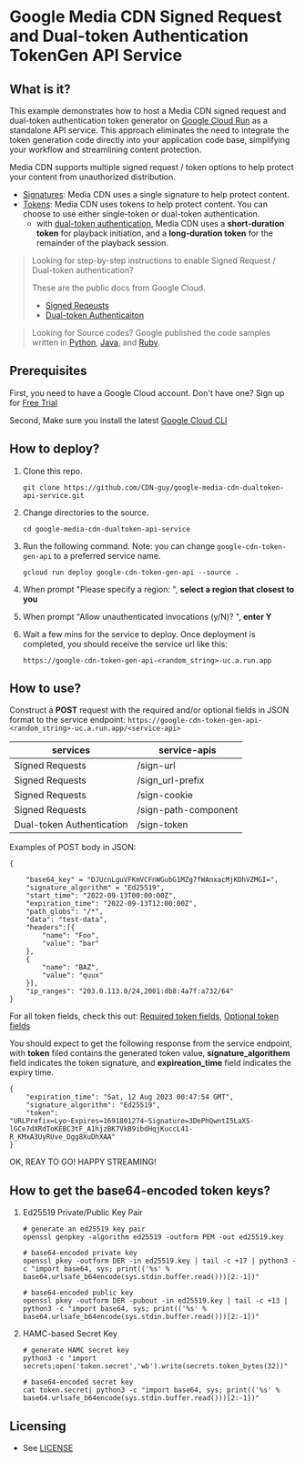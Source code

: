 # Google Media CDN Signed Request and Dual-token Authentication TokenGen API Service

## What is it?
This example demonstrates how to host a Media CDN signed request and dual-token authentication token generator on [Google Cloud Run](https://cloud.google.com/run) as a standalone API service. This approach eliminates the need to integrate the token generation code directly into your application code base, simplifying your workflow and streamlining content protection.

Media CDN supports multiple signed request / token options to help protect your content from unauthorized distribution.
* [Signatures](https://cloud.google.com/media-cdn/docs/signed-requests): Media CDN uses a single signature to help protect content.
* [Tokens](https://cloud.google.com/media-cdn/docs/use-dual-token-authentication): Media CDN uses tokens to help protect content. You can choose to use either single-token or dual-token authentication.
  * with [dual-token authentication](https://cloud.google.com/media-cdn/docs/use-dual-token-authentication), Media CDN uses a **short-duration token** for playback initiation, and a **long-duration token** for the remainder of the playback session. 

> Looking for step-by-step instructions to enable Signed Request / Dual-token authentication? 
>
> These are the public docs from Google Cloud.
> * [Signed Reqeusts](https://cloud.google.com/media-cdn/docs/signed-requests)
> * [Dual-token Authenticaiton](https://cloud.google.com/media-cdn/docs/use-dual-token-authentication)


> Looking for Source codes?
> Google published the code samples written in [Python](https://cloud.google.com/media-cdn/docs/generate-tokens#mediacdn_dualtoken_sign_token-python), [Java](https://cloud.google.com/media-cdn/docs/generate-tokens#mediacdn_dualtoken_sign_token-java), and [Ruby](https://github.com/GoogleCloudPlatform/ruby-docs-samples/tree/main/media_cdn).

## Prerequisites
First, you need to have a Google Cloud account. Don't have one? Sign up for [Free Trial](https://console.cloud.google.com/getting-started)  

Second, Make sure you install the latest [Google Cloud CLI](https://cloud.google.com/sdk/docs/install)

## How to deploy?

1. Clone this repo.
   ```
   git clone https://github.com/CDN-guy/google-media-cdn-dualtoken-api-service.git
   ```

1. Change directories to the source.
   ```
   cd google-media-cdn-dualtoken-api-service
   ```

2. Run the following command. Note: you can change `google-cdn-token-gen-api` to a preferred service name.
    ```
    gcloud run deploy google-cdn-token-gen-api --source .
    ```

3. When prompt "Please specify a region: ", **select a region that closest to you**

4. When prompt "Allow unauthenticated invocations (y/N)? ", **enter Y**

5. Wait a few mins for the service to deploy. Once deployment is completed, you should receive the service url like this:
    ```
    https://google-cdn-token-gen-api-<random_string>-uc.a.run.app
    ```


## How to use?
Construct a **POST** request with the required and/or optional fields in JSON format to the service endpoint: `https://google-cdn-token-gen-api-<random_string>-uc.a.run.app/<service-api>`

| services | service-apis |
|---|---|
| Signed Requests | /sign-url |
| Signed Requests | /sign_url-prefix |
| Signed Requests | /sign-cookie |
| Signed Requests | /sign-path-component |
| Dual-token Authentication | /sign-token |


Examples of POST body in JSON:
```
{
    
    "base64_key" = "DJUcnLguVFKmVCFnWGubG1MZg7fWAnxacMjKDhVZMGI=",
    "signature_algorithm" = "Ed25519",
    "start_time": "2022-09-13T00:00:00Z",
    "expiration_time": "2022-09-13T12:00:00Z",
    "path_globs": "/*",
    "data": "test-data",
    "headers":[{
        "name": "Foo",
        "value": "bar"
    },
    {
        "name": "BAZ",
        "value": "quux"
    }],
    "ip_ranges": "203.0.113.0/24,2001:db8:4a7f:a732/64"
}
```

For all token fields, check this out: 
[Required token fields](https://cloud.google.com/media-cdn/docs/generate-tokens#required-token-fields),
[Optional token fields](https://cloud.google.com/media-cdn/docs/generate-tokens#optional-token-fields)



You should expect to get the following response from the service endpoint, with **token** filed contains the generated token value,  **signature_algorithem** field indicates the token signature, and **expireation_time** field indicates the expiry time.  

```
{
    "expiration_time": "Sat, 12 Aug 2023 00:47:54 GMT",
    "signature_algorithm": "Ed25519",
    "token": "URLPrefix=Lyo~Expires=1691801274~Signature=3DePhQwntI5LaXS-lGCe7dXRdToKEBC3tF_A1hjzBK7VkB9ibdHqjKuccL41-R_KMxA3UyRUve_Dgg8XuDhXAA"
}
```

 OK, REAY TO GO! HAPPY STREAMING!

## How to get the base64-encoded token keys?

1. Ed25519 Private/Public Key Pair
   ```
   # generate an ed25519 key pair
   openssl genpkey -algorithm ed25519 -outform PEM -out ed25519.key

   # base64-encoded private key 
   openssl pkey -outform DER -in ed25519.key | tail -c +17 | python3 -c "import base64, sys; print(('%s' % base64.urlsafe_b64encode(sys.stdin.buffer.read()))[2:-1])"

   # base64-encoded public key
   openssl pkey -outform DER -pubout -in ed25519.key | tail -c +13 | python3 -c "import base64, sys; print(('%s' % base64.urlsafe_b64encode(sys.stdin.buffer.read()))[2:-1])"
   ```

1. HAMC-based Secret Key
   ```
   # generate HAMC secret key
   python3 -c "import secrets;open('token.secret','wb').write(secrets.token_bytes(32))"

   # base64-encoded secret key
   cat token.secret| python3 -c "import base64, sys; print(('%s' % base64.urlsafe_b64encode(sys.stdin.buffer.read()))[2:-1])"
   ```




## Licensing

* See [LICENSE](LICENSE)


